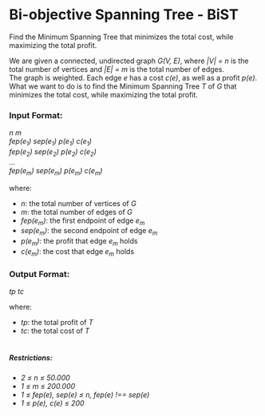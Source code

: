 # Bi-objective Spanning Tree - BiST

Find the Minimum Spanning Tree that minimizes the total cost, while maximizing the total profit.<br />

We are given a connected, undirected graph _G(V, E)_, where _|V| = n_ is the total number of vertices and _|E| = m_ is the total number of edges.<br />
The graph is weighted. Each edge _e_ has a cost _c(e)_, as well as a profit _p(e)_.<br />
What we want to do is to find the Minimum Spanning Tree _T_ of _G_ that minimizes the total cost, while maximizing the total profit.<br />

### Input Format:
_n m_<br />
_fep(e<sub>1</sub>) sep(e<sub>1</sub>) p(e<sub>1</sub>) c(e<sub>1</sub>)_<br />
_fep(e<sub>2</sub>) sep(e<sub>2</sub>) p(e<sub>2</sub>) c(e<sub>2</sub>)_<br />
_..._<br />
_fep(e<sub>m</sub>) sep(e<sub>m</sub>) p(e<sub>m</sub>) c(e<sub>m</sub>)_<br />

where:<br />

* _n_: the total number of vertices of _G_<br />
* _m_: the total number of edges of _G_<br />
* _fep(e<sub>m</sub>)_: the first endpoint of edge _e<sub>m</sub>_<br />
* _sep(e<sub>m</sub>)_: the second endpoint of edge _e<sub>m</sub>_<br />
* _p(e<sub>m</sub>)_: the profit that edge _e<sub>m</sub>_ holds<br />
* _c(e<sub>m</sub>)_: the cost that edge _e<sub>m</sub>_ holds<br />

### Output Format:
_tp tc_<br />

where:<br />

* _tp_: the total profit of _T_<br />
* _tc_: the total cost of _T_<br /><br />

##### Restrictions:
* _2 ≤ n ≤ 50.000_<br />
* _1 ≤ m ≤ 200.000_<br />
* _1 ≤ fep(e), sep(e) ≤ n, fep(e) !== sep(e)_<br />
* _1 ≤ p(e), c(e) ≤ 200_
